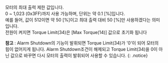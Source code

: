 
모터의 최대 출력 제한 값입니다.  
0 ~ 1,023 (0x3FF)까지 사용 가능하며, 단위는 약 0.1 [%]입니다.  
예를 들어, 값이 512이면 약 50 [%]이고 최대 출력 대비 50 [%]만 사용하겠다는 의미입니다.  
전원이 켜지면 Torque Limit(34)은 [Max Torque(14)] 값으로 초기화 됩니다  

**참고** : Alarm Shutdown의 기능이 발휘되면 Torque Limit(34)가 '0'이 되어 모터의 힘이 없어지게 됩니다. Alarm Shutdown조건이 해제되고 Torque Limit(34)을 0이 아닌 값으로 바꾸면 다시 모터의 출력이 발휘되어 사용할 수 있습니다.
{: .notice}
